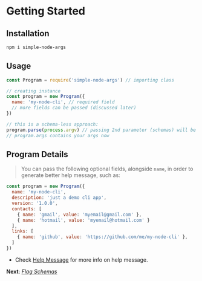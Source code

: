 # Getting Started

## Installation

```bash
npm i simple-node-args
```

## Usage

```js
const Program = require('simple-node-args') // importing class

// creating instance
const program = new Program({
  name: 'my-node-cli', // required field
  // more fields can be passed (discussed later)
})

// this is a schema-less approach:
program.parse(process.argv) // passing 2nd parameter (schemas) will be discussed later In sha Allah.
// program.args contains your args now
```

## Program Details

> You can pass the following optional fields, alongside `name`, in order to generate better help message, such as:

```js
const program = new Program({
  name: 'my-node-cli',
  description: 'just a demo cli app',
  version: '1.0.0',
  contacts: [
    { name: 'gmail', value: 'myemail@gmail.com' },
    { name: 'hotmail', value: 'myemail@hotmail.com' }
  ],
  links: [
    { name: 'github', value: 'https://github.com/me/my-node-cli' },
  ]
})
```

- Check [Help Message](help_message.md) for more info on help message.

**Next**: *[Flag Schemas](flag_schemas.md)*
